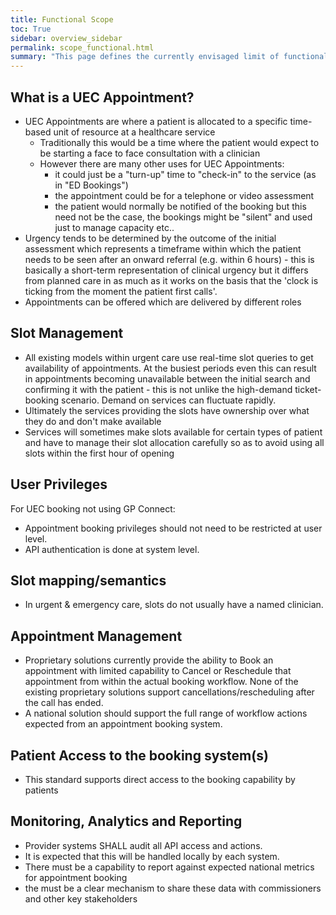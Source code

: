 ```yaml
---
title: Functional Scope
toc: True
sidebar: overview_sidebar
permalink: scope_functional.html
summary: "This page defines the currently envisaged limit of functional scope for the direct booking standards"
---
```


## What is a UEC Appointment?
* UEC Appointments are where a patient is allocated to a specific time-based unit of resource at a healthcare service
  * Traditionally this would be a time where the patient would expect to be starting a face to face consultation with a clinician
  * However there are many other uses for UEC Appointments:
      * it could just be a "turn-up" time to "check-in" to the service (as in "ED Bookings")
      * the appointment could be for a telephone or video assessment
      * the patient would normally be notified of the booking but this need not be the case, the bookings might be "silent" and used just to manage capacity etc..
* Urgency tends to be determined by the outcome of the initial assessment which represents a timeframe within which the patient needs to be seen after an onward referral (e.g. within 6 hours) - this is basically a short-term representation of clinical urgency but it differs from planned care in as much as it works on the basis that the 'clock is ticking from the moment the patient first calls'. 
* Appointments can be offered which are delivered by different roles

## Slot Management 
* All existing models within urgent care use real-time slot queries to get availability of appointments. At the busiest periods even this can result in appointments becoming unavailable between the initial search and confirming it with the patient - this is not unlike the high-demand ticket-booking scenario. Demand on services can fluctuate rapidly.
* Ultimately the services providing the slots have ownership over what they do and don't make available
* Services will sometimes make slots available for certain types of patient and have to manage their slot allocation carefully so as to avoid using all slots within the first hour of opening 
  
## User Privileges 
For UEC booking not using GP Connect:
* Appointment booking privileges should not need to be restricted at user level. 
* API authentication is done at system level. 

## Slot mapping/semantics
* In urgent & emergency care, slots do not usually have a named clinician.

## Appointment Management 
* Proprietary solutions currently provide the ability to Book an appointment with limited capability to Cancel or Reschedule that appointment from within the actual booking workflow. None of the existing proprietary solutions support cancellations/rescheduling after the call has ended.
* A national solution should support the full range of workflow actions expected from an appointment booking system.

## Patient Access to the booking system(s)
* This standard supports direct access to the booking capability by patients

## Monitoring, Analytics and Reporting 
* Provider systems SHALL audit all API access and actions.
* It is expected that this will be handled locally by each system. 
* There must be a capability to report against expected national metrics for appointment booking 
* the must be a clear mechanism to share these data with commissioners and other key stakeholders
